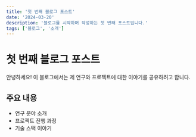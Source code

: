 ```yaml
---
title: '첫 번째 블로그 포스트'
date: '2024-03-20'
description: '블로그를 시작하며 작성하는 첫 번째 포스트입니다.'
tags: ['블로그', '소개']
---
```


# 첫 번째 블로그 포스트

안녕하세요! 이 블로그에서는 제 연구와 프로젝트에 대한 이야기를 공유하려고 합니다.

## 주요 내용

- 연구 분야 소개
- 프로젝트 진행 과정
- 기술 스택 이야기 